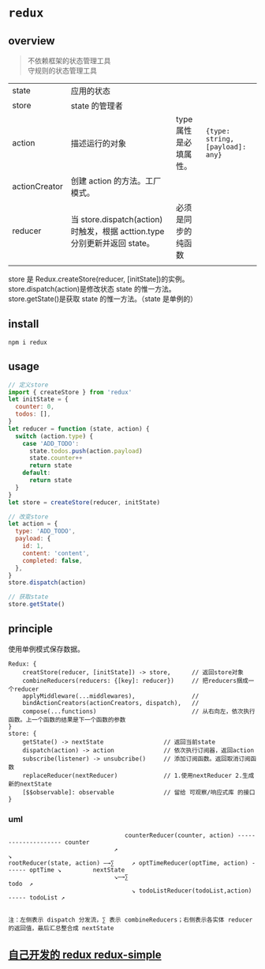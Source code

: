 # `redux`

## overview

> 不依赖框架的状态管理工具  
> 守规则的状态管理工具

|               |                                                                           |                       |                                  |
| ------------- | ------------------------------------------------------------------------- | --------------------- | -------------------------------- |
| state         | 应用的状态                                                                |                       |                                  |
| store         | state 的管理者                                                            |                       |                                  |
| action        | 描述运行的对象                                                            | type 属性是必填属性。 | `{type: string, [payload]: any}` |
| actionCreator | 创建 action 的方法。工厂模式。                                            |                       |                                  |
| reducer       | 当 store.dispatch(action)时触发，根据 acttion.type 分别更新并返回 state。 | 必须是同步的纯函数    |                                  |
|               |                                                                           |                       |                                  |

store 是 Redux.createStore(reducer, [initState])的实例。  
store.dispatch(action)是修改状态 state 的惟一方法。  
store.getState()是获取 state 的惟一方法。（state 是单例的）

## install

`npm i redux`

## usage

```js
// 定义store
import { createStore } from 'redux'
let initState = {
  counter: 0,
  todos: [],
}
let reducer = function (state, action) {
  switch (action.type) {
    case 'ADD_TODO':
      state.todos.push(action.payload)
      state.counter++
      return state
    default:
      return state
  }
}
let store = createStore(reducer, initState)

// 改变store
let action = {
  type: 'ADD_TODO',
  payload: {
    id: 1,
    content: 'content',
    completed: false,
  },
}
store.dispatch(action)

// 获取state
store.getState()
```

## principle

使用单例模式保存数据。

```
Redux: {
    creatStore(reducer, [initState]) -> store,      // 返回store对象
    combineReducers(reducers: {[key]: reducer})     // 把reducers捆成一个reducer
    applyMiddleware(...middlewares),                //
    bindActionCreators(actionCreators, dispatch),   //
    compose(...functions)                           // 从右向左，依次执行函数。上一个函数的结果是下一个函数的参数
}
store: {
    getState() -> nextState                 // 返回当前state
    dispatch(action) -> action              // 依次执行订阅器，返回action
    subscribe(listener) -> unsubcribe()     // 添加订阅函数。返回取消订阅函数
    replaceReducer(nextReducer)             // 1.使用nextReducer 2.生成新的nextState
    [$$observable]: observable              // 留给 可观察/响应式库 的接口
}
```

### uml

```
                                 counterReducer(counter, action) -------------------- counter
                              ↗                                                              ↘
rootReducer(state, action) —→∑     ↗ optTimeReducer(optTime, action) ------ optTime ↘         nextState
                              ↘—→∑                                                    todo  ↗
                                   ↘ todoListReducer(todoList,action) ----- todoList ↗


注：左侧表示 dispatch 分发流，∑ 表示 combineReducers；右侧表示各实体 reducer 的返回值，最后汇总整合成 nextState
```

<!-- 1.使用所有reducer处理state，得到nextState. 2.今次触发所有订阅者 3.返回nextState -->

## [自己开发的 redux redux-simple](https://github.com/feigebaobei/simple/packages/redux-simple)
